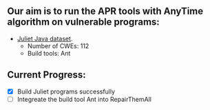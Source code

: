 ## Our aim is to run the APR tools with AnyTime algorithm on vulnerable programs:
- [Juliet Java dataset](https://samate.nist.gov/SARD/testsuite.php).
  - Number of CWEs: 112
  - Build tools: Ant


## Current Progress:
- [x] Build Juliet programs successfully
- [ ] Integreate the build tool Ant into RepairThemAll
